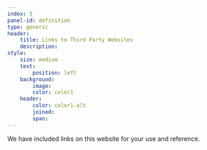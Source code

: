 ```yaml
---
index: 5
panel-id: definition
type: generic
header:
    title: Links to Third Party Websites
    description:
style:
    size: medium
    text:
        position: left
    background:
        image:
        color: color1
    header:
        color: color1-alt
        joined:
        span:
---
```

<div class="inner">
    <p>We have included links on this website for your use and reference.</p>
</div>
